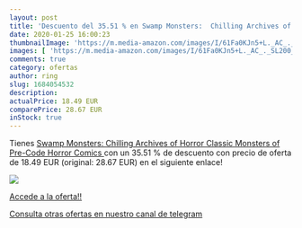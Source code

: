 ```yaml
---
layout: post
title: 'Descuento del 35.51 % en Swamp Monsters:  Chilling Archives of Ho'
date: 2020-01-25 16:00:23
thumbnailImage: 'https://m.media-amazon.com/images/I/61Fa0KJn5+L._AC_._SL200_.jpg'
images: [ 'https://m.media-amazon.com/images/I/61Fa0KJn5+L._AC_._SL200_.jpg' ]
comments: true
category: ofertas
author: ring
slug: 1684054532
description:
actualPrice: 18.49 EUR
comparePrice: 28.67 EUR
inStock: true
---
```


Tienes [Swamp Monsters:  Chilling Archives of Horror   Classic Monsters of Pre-Code Horror Comics ](https://www.amazon.com/dp/1684054532/?tag=redken08-20) con un 35.51 % de descuento con precio de oferta de 18.49 EUR (original: 28.67 EUR) en el siguiente enlace!

[![](https://m.media-amazon.com/images/I/61Fa0KJn5+L._AC_._SL200_.jpg)](https://www.amazon.com/dp/1684054532/?tag=redken08-20)

[Accede a la oferta!!](https://www.amazon.com/dp/1684054532/?tag=redken08-20)

[Consulta otras ofertas en nuestro canal de telegram](https://t.me/s/ofertas25)
